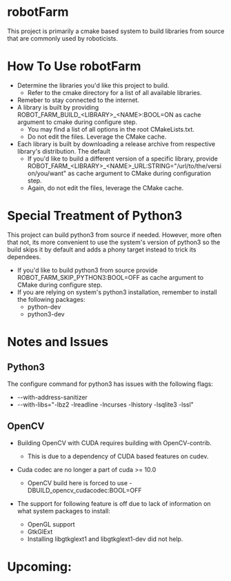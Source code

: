 # robotFarm
This project is primarily a cmake based system to build libraries from source 
that are commonly used by roboticists.

# How To Use robotFarm
* Determine the libraries you'd like this project to build.
    * Refer to the cmake directory for a list of all available libraries.
* Remeber to stay connected to the internet.
* A library is built by providing ROBOT_FARM_BUILD_\<LIBRARY\>_\<NAME\>:BOOL=ON as cache 
  argument to cmake during configure step.
    * You may find a list of all options in the root CMakeLists.txt.
    * Do not edit the files. Leverage the CMake cache.
* Each library is built by downloading a release archive from respective library's 
  distribution. The default 
    * If you'd like to build a different version of a specific library, 
      provide ROBOT_FARM_\<LIBRARY\>_\<NAME\>_URL:STRING="/url/to/the/version/you/want"
      as cache argument to CMake during configuration step.
    * Again, do not edit the files, leverage the CMake cache.
        
# Special Treatment of Python3
This project can build python3 from source if needed. However, more often that not, its
more convenient to use the system's version of python3 so the build skips it by default and 
adds a phony target instead to trick its dependees.
* If you'd like to build python3 from source provide ROBOT_FARM_SKIP_PYTHON3:BOOL=OFF as
  cache argument to CMake during configure step.
* If you are relying on system's python3 installation, remember to install the following packages:
    * python-dev
    * python3-dev

# Notes and Issues

## Python3
The configure command for python3 has issues with the following flags:
* --with-address-sanitizer
* --with-libs="-lbz2 -lreadline -lncurses -lhistory -lsqlite3 -lssl"

## OpenCV
* Building OpenCV with CUDA requires building with OpenCV-contrib.
    * This is due to a dependency of CUDA based features on cudev.

* Cuda codec are no longer a part of cuda >= 10.0
    * OpenCV build here is forced to use -DBUILD_opencv_cudacodec:BOOL=OFF
    
* The support for following feature is off due to lack of information on what system packages to install:
    * OpenGL support
    * GtkGlExt
    * Installing libgtkglext1 and libgtkglext1-dev did not help.
    
# Upcoming:

